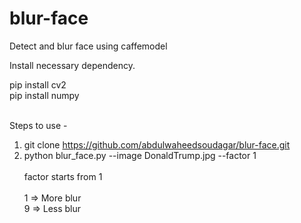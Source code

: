 # blur-face
Detect and blur face using caffemodel

Install necessary dependency. 

pip install cv2 <br>
pip install numpy
<br>
<br>

Steps to use - 
1. git clone https://github.com/abdulwaheedsoudagar/blur-face.git 
2. python blur_face.py --image DonaldTrump.jpg --factor 1
<br><br>
factor starts from 1 <br><br>
1 => More blur<br>
9 => Less blur<br>

